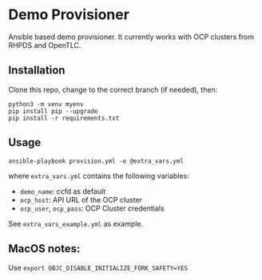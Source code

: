 # Demo Provisioner

Ansible based demo provisioner.
It currently works with OCP clusters from RHPDS and OpenTLC.

## Installation

Clone this repo, change to the correct branch (if needed), then:

```
python3 -m venv myenv
pip install pip --upgrade
pip install -r requirements.txt 
```

## Usage 

```
ansible-playbook provision.yml -e @extra_vars.yml
```

where `extra_vars.yml` contains the following variables:
- `demo_name`: ccfd as default
- `ocp_host`: API URL of the OCP cluster
- `ocp_user`, `ocp_pass`: OCP Cluster credentials

See `extra_vars_example.yml` as example.


## MacOS notes:

Use `export OBJC_DISABLE_INITIALIZE_FORK_SAFETY=YES`


